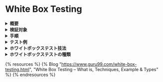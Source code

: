 # White Box Testing

<details>
<summary><strong>概要</strong></summary>

---
ホワイトボックステストとは、入出力の流れの検証で、設計・ユーザビリティ・セキュリティを向上させる手法であり、ブラックボックステストが、外部・エンドユーザ観点のテストなのに対して、こちらはアプリの内部動作に基づき内部テスト（内部構造・設計・コーディング）を中心に展開する。
ホワイトボックステストは、コードがテスターにも見えるという特徴から、クリアボックステスト、オープンボックステスト、トランスペアレントボックステスト、コードベーステスト、グラスボックステストといった別名を持ちます。

そのメリットとしては、下記のような点が挙げられます。
・エラーを発見することでのコードの最適化
・自動化が容易
・コードパスがカバーされるため、テストの精密性が高い
・GUIが利用できなくともSDLC（システム開発ライフサイクル）の早い段階でテストを開始できる

---
</details>

<details>
<summary><strong>検証対象</strong></summary>

---
・内部セキュリティホール
・コーディングプロセスにおけるパスの破損、構造化不良
・入力がコードを通過する流れ
・期待される出力
・条件ループや繰り返し制御構造の機能性
・各ステートメント、オブジェクト、関数の個別テスト

ホワイトボックステストの基本的な目標は、アプリケーションの動作フローを検出することです。
システムテスト・統合テスト・ユニットテストレベルで行うことが可能であり、一連の定義済みの特定の入力に対して期待される出力にならない場合はバグが発生していることを意味します。

---
</details>

<details>
<summary><strong>手順</strong></summary>

---

<details>
<summary>STEP1：ソースコードを理解する</summary>
テスターが最初に行うべきことはアプリケーションのソースコードを理解することです。
アプリの内部動作をテストするため、テストの担当者はテスト対象のアプリケーションで使用されるプログラミング言語に精通している必要があります。また、安全なコーディングの実践についても高い意識を持たなければなりません。セキュリティもテストの目的の1つであるため、テスターはセキュリティ上の問題を発見し外部からの攻撃を防ぐことができる必要があります。
</details>

<details>
<summary>STEP2：テストケースの作成・実行</summary>
次に、ソースコードのフローとその構造が適切であるかをテストします。
方法の1つとしては、ソースコードをテストするためのコードをさらに追加することです。
アプリ内の各プロセスや一連のプロセスに対して、細かい単位でテストを作成します。
この方法は、テストの担当者がコードに関する詳細な知識を持っている必要があるため、多くの場合は開発者が兼任で行います。他には、手動テスト・試行錯誤・テストツールの使用などが挙げられます。

</details>

---
</details>

<details>
<summary><strong>テスト例</strong></summary>

---

```
Printme (int a, int b) {
  int result = a+ b; 
  If (result> 0)
  	Print ("Positive", result)
  Else
  	Print ("Negative", result)
}
```

ホワイトボックステストの目標は、コード内の全ての分岐・ループ・ステートメントを検証することです。
上記のような関数をテストする場合、以下の2テストケースで網羅が可能となります。
「A=1, B=1」
「A=-1, B=-3」

---
</details>

<details>
<summary><strong>ホワイトボックステスト技法</strong></summary>

---

主要な技法：コードカバレッジ解析。
一連のテストケースによって実行されないプログラムの領域を識別し、不足箇所を埋めるようにテストケースを追加していくことで品質を向上させます。

以下の2例は主要なカバレッジであり、他にも、コンディションカバレッジ・パスカバレッジなど様々な種類がありますが、下記の2例でも一般的に8~9割のコードカバレッジが達成可能であり、十分と考えられています。
・ステートメントカバレッジ
コード内の全ての可能なステートメントを少なくとも一度はテストする
・ブランチカバレッジ
コード内の全ての可能なパス（if-else, 条件つきループ）をチェックする

---
</details>

<details>
<summary><strong>ホワイトボックステストの種類</strong></summary>

---
<details>
<summary>ユニットテスト：</summary>
コードのユニット・各ブロックに対して実行され、開発者がコードを小粒度で開発後、その動作確認のために記述されます。ユニットテストは、ソフトウェア開発ライフサイクルの早い段階でバグの大部分を特定するのに役立ち、段階で特定されたバグは簡単に修正することができます。
</details>

<details>
<summary>メモリリークテスト：</summary>
メモリリークはアプリの実行速度を低下させる主な原因となります。
アプリの動作速度改善には、メモリリークの検出経験のあるQAスペシャリストが必須となります。
</details>

<details>
<summary>ペネトレーションテスト：</summary>
コードを様々な角度から攻撃し、セキュリティ上の脅威を明らかにします。
そのため、テスト実施者／開発者は、アプリケーションのソースコード、詳細なネットワーク情報、関係する IP アドレス、およびアプリケーションが動作しているすべてのサーバ情報の完全な情報を持つ必要があります。
</details>

<details>
<summary>ミューテーションテスト：</summary>
ソフトウェアソリューション拡張のために利用する最適なコーディングテクニックを発見するために使用されます。
</details>

---
</details>

{% resources %}
  {% Blog "https://www.guru99.com/white-box-testing.html", "White Box Testing – What is, Techniques, Example & Types" %}
{% endresources %}
